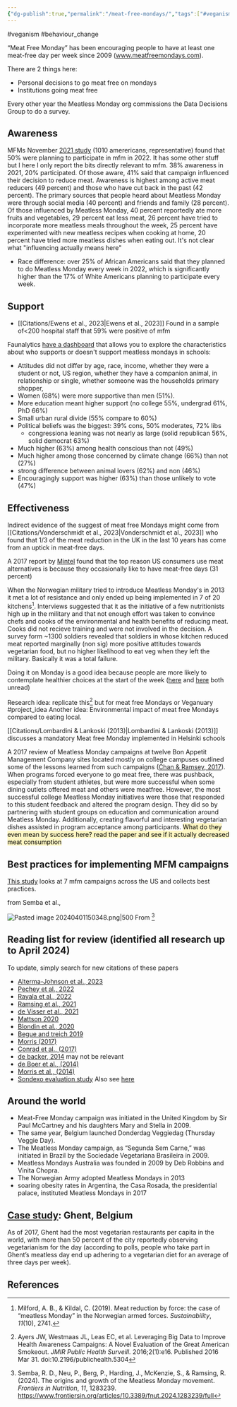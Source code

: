 ```yaml
---
{"dg-publish":true,"permalink":"/meat-free-mondays/","tags":["#veganism","#behaviour_change","#project_idea"],"created":"2025-10-23T17:42:43.070+01:00","updated":"2025-10-23T18:06:08.657+01:00"}
---
```


#veganism #behaviour_change 

“Meat Free Monday” has been encouraging people to have at least one meat-free day per week since 2009 (www.meatfreemondays.com).

There are 2 things here:
- Personal decisions to go meat free on mondays
- Institutions going meat free

Every other year the Meatless Monday org commissions the Data Decisions Group to do a survey.
## Awareness
MFMs November [2021 study](https://www.mondaycampaigns.org/meatless-monday/research/nationwide-survey-data) (1010 amerericans, representative) found that 50% were planning to participate in mfm in 2022. It has some other stuff but I here I only report the bits directly relevant to mfm. 38% awareness in 2021, 20% participated. Of those aware, 41% said that campaign influenced their decision to reduce meat. Awareness is highest among active meat reducers (49 percent) and those who have cut back in the past (42 percent). The primary sources that people heard about Meatless Monday were through social media (40 percent) and friends and family (28 percent). Of those influenced by Meatless Monday, 40 percent reportedly ate more fruits and vegetables, 29 percent eat less meat, 26 percent have tried to incorporate more meatless meals throughout the week, 25 percent have experimented with new meatless recipes when cooking at home, 20 percent have tried more meatless dishes when eating out. It's not clear what "influencing actually means here"
- Race difference: over 25% of African Americans said that they planned to do Meatless Monday every week in 2022, which is significantly higher than the 17% of White Americans planning to participate every week.
## Support
- [[Citations/Ewens et al., 2023\|Ewens et al., 2023]] Found in a sample of<200 hospital staff that 59% were positive of mfm

Faunalytics [have a dashboard](https://faunalytics.shinyapps.io/comparing-pro-animal-openness/) that allows you to explore the characteristics about who supports or doesn't support meatless mondays in schools:
- Attitudes did not differ by age, race, income, whether they were a student or not, US region, whether they have a companion animal, in relationship or single, whether someone was the households primary shopper, 
- Women (68%) were more supportive than men (51%). 
- More education meant higher support (no college 55%, undergrad 61%, PhD 66%)
- Small urban rural divide (55% compare to 60%)
- Political beliefs was the biggest: 39% cons, 50% moderates, 72% libs
	- congressiona leaning was not nearly as large (solid republican 56%, solid democrat 63%)
- Much higher (63%) among health conscious than not (49%)
- Much higher among those concerned by climate change (66%) than not (27%)
- strong difference between animal lovers (62%) and non (46%)
- Encouragingly support was higher (63%) than those unlikely to vote (47%)

## Effectiveness
Indirect evidence of the suggest of meat free Mondays might come from [[Citations/Vonderschmidt et al., 2023\|Vonderschmidt et al., 2023]] who found that 1/3 of the meat reduction in the UK in the last 10 years has come from an uptick in meat-free days.

A 2017 report by [Mintel](https://faunalytics.org/the-johns-hopkins-center-for-a-livable-future-sodexo-meatless-monday-survey-results/) found that the top reason US consumers use meat alternatives is because they occasionally like to have meat-free days (31 percent)

When the Norwegian military tried to introduce Meatless Monday's in 2013 it met a lot of resistance and only ended up being implemented in 7 of 20 kitchens[^1]. Interviews suggested that it as the initiative of a few nutritionists high up in the military and that not enough effort was taken to convince chefs and cooks of the environmental and health benefits of reducing meat. Cooks did not recieve training and were not involved in the decision. A survey form ~1300 soldiers revealed that soldiers in whose kitchen reduced meat reported marginally (non sig) more positive attitudes towards vegetarian food, but no higher likelihood to eat veg when they left the military. Basically it was a total failure.

Doing it on Monday is a good idea because people are more likely to contemplate healthier choices at the start of the week ([here](https://jamanetwork.com/journals/jamainternalmedicine/article-abstract/1761921) and [here](https://www.sciencedirect.com/science/article/abs/pii/S0749379714000993) both unread)

Research idea: replicate this[^2] but for meat free Mondays or Veganuary #project_idea
Another idea: Environmental impact of meat free Mondays compared to eating local.

[[Citations/Lombardini & Lankoski (2013)\|Lombardini & Lankoski (2013)]] discusses a mandatory Meat free Monday implemented in Helsinki schools

A 2017 review of Meatless Monday campaigns at twelve Bon Appetit Management Company sites located mostly on college campuses outlined some of the lessons learned from such campaigns ([Chan & Ramsey, 2017](https://faseb.onlinelibrary.wiley.com/doi/10.1096/fasebj.31.1_supplement.651.5)). When programs forced everyone to go meat free, there was pushback, especially from student athletes, but were more successful when some dining outlets offered meat and others were meatfree. However, the most successful college Meatless Monday initiatives were those that responded to this student feedback and altered the program design. They did so by partnering with student groups on education and communication around Meatless Monday. Additionally, creating flavorful and interesting vegetarian dishes assisted in program acceptance among participants. <mark style="background: #FFF3A3A6;">What do they even mean by success here? read the paper and see if it actually decreased meat consumption</mark>
## Best practices for implementing MFM campaigns
[This study](https://keep.lib.asu.edu/system/files/c160/20220603-meatless-mondays-capstone-for-website_0.pdf) looks at 7 mfm campaigns across the US and collects best practices.

from Semba et al.,

![Pasted image 20240401150348.png|500](/img/user/Pasted%20image%2020240401150348.png) From [^3]
## Reading list for review (identified all research up to April 2024)
To update, simply search for new citations of these papers
- [Alterma-Johnson et al., 2023](https://doi-org.eux.idm.oclc.org/10.1016/j.jneb.2023.05.152)
- [Pechey et al., 2022](https://ijbnpa.biomedcentral.com/articles/10.1186/s12966-021-01239-z#Sec2)
- [Rayala et al., 2022](https://www.semanticscholar.org/reader/9987d400ec00c564678fe3a15271950016a21073)
- [Ramsing et al., 2021](https://www.foodsystemsjournal.org/index.php/fsj/article/view/934)
- [de Visser et al., 2021](https://doi-org.eux.idm.oclc.org/10.1016/j.appet.2021.105463)
- [Mattson 2020](https://www.semanticscholar.org/paper/Analyzing-the-Effectiveness-of-a-Meatless-Monday-on-Mattson/04c48a9ef908676a49c5cc82e43fe48d627d76fc)
- [Blondin et al., 2020](https://www.semanticscholar.org/paper/Meatless-Monday-National-School-Meal-Program-Impact-Blondin-Cash/a331d17aa74fad339226c5634ec7ea8ef5fc6304)
- [Begue and treich 2019](https://www.semanticscholar.org/paper/Immediate-and-15-Week-Correlates-of-Individual-to-a-B%C3%A8gue-Treich/2f0c16d908fdbd08910a2ef9ba49b5fd86e5bd43)
- [Morris (2017)](https://onlinelibrary.wiley.com/doi/abs/10.1111/soru.12163?_gl=1*16nrjit*_gcl_au*MTkwNDIyMzQ0My4xNzA3MDg4OTQ0)
- [Conrad et al., (2017)](https://typeset.io/papers/diet-quality-on-meatless-days-national-health-and-nutrition-417l5dn7v9)
- [de backer, 2014](https://www.tandfonline.com/doi/abs/10.1080/03670244.2014.896797) may not be relevant
- [de Boer et al., (2014)](https://doi-org.eux.idm.oclc.org/10.1016/j.appet.2014.02.002)
- [Morris et al., (2014)](https://www.ijsaf.org/index.php/ijsaf/article/view/148)
- [Sondexo evaluation study](https://clf.jhsph.edu/sites/default/files/2019-05/Sodexo-meatless-monday-survey-results.pdf) Also see [here](https://faunalytics.org/the-johns-hopkins-center-for-a-livable-future-sodexo-meatless-monday-survey-results/)

## Around the world
- Meat-Free Monday campaign was initiated in the United Kingdom by Sir Paul McCartney and his daughters Mary and Stella in 2009. 
- The same year, Belgium launched Donderdag Veggiedag (Thursday Veggie Day).
- The Meatless Monday campaign, as “Segunda Sem Carne,” was initiated in Brazil by the Sociedade Vegetariana Brasileira in 2009.
- Meatless Mondays Australia was founded in 2009 by Deb Robbins and Vinita Chopra.
- The Norwegian Army adopted Meatless Mondays in 2013
- soaring obesity rates in Argentina, the Casa Rosada, the presidential palace, instituted Meatless Mondays in 2017
## [Case study](https://www.mic.com/articles/185650/how-the-meat-loving-city-of-ghent-became-the-veggie-capital-of-europe): Ghent, Belgium
As of 2017, Ghent had the most vegetarian restaurants per capita in the world, with more than 50 percent of the city reportedly observing vegetarianism for the day (according to polls, people who take part in Ghent’s meatless day end up adhering to a vegetarian diet for an average of three days per week).

## References
[^1]: Milford, A. B., & Kildal, C. (2019). Meat reduction by force: the case of “meatless Monday” in the Norwegian armed forces. _Sustainability_, _11_(10), 2741.
[^2]: Ayers JW, Westmaas JL, Leas EC, et al. Leveraging Big Data to Improve Health Awareness Campaigns: A Novel Evaluation of the Great American Smokeout. _JMIR Public Health Surveill._ 2016;2(1):e16. Published 2016 Mar 31. doi:10.2196/publichealth.5304
[^3]: Semba, R. D., Neu, P., Berg, P., Harding, J., McKenzie, S., & Ramsing, R. (2024). The origins and growth of the Meatless Monday movement. _Frontiers in Nutrition_, _11_, 1283239. https://www.frontiersin.org/articles/10.3389/fnut.2024.1283239/full
